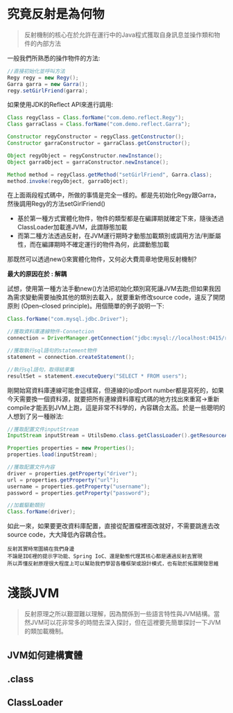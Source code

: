 # 究竟反射是為何物
> 反射機制的核心在於允許在運行中的Java程式獲取自身訊息並操作類和物件的內部方法

一般我們所熟悉的操作物件的方法:
```Java
//直接初始化並呼叫方法
Regy regy = new Regy(); 
Garra garra = new Garra(); 
regy.setGirlFriend(garra);
```

如果使用JDK的Reflect API來進行調用:
```Java
Class regyClass = Class.forName("com.demo.reflect.Regy");
Class garraClass = Class.forName("com.demo.reflect.Garra");

Constructor regyConstructor = regyClass.getConstructor();
Constructor garraConstructor = garraClass.getConstructor();

Object regyObject = regyConstructor.newInstance();
Object garraObject = garraConstructor.newInstance();

Method method = regyClass.getMethod("setGirlFriend", Garra.class);
method.invoke(regyObject, garraObject);
```

在上面兩段程式碼中，所做的事情是完全一樣的。都是先初始化Regy跟Garra，然後調用Regy的方法setGirlFriend()

- 基於第一種方式實體化物件，物件的類型都是在編譯期就確定下來，隨後透過ClassLoader加載進JVM，此謂靜態加載
- 而第二種方法透過反射，在JVM運行期時才動態加載類別或調用方法/判斷屬性，而在編譯期時不確定運行的物件為何，此謂動態加載
  
那既然可以透過new()來實體化物件，又何必大費周章地使用反射機制?

**最大的原因在於 : 解耦**

試想，使用第一種方法手動new()方法把初始化類別寫死讓JVM去跑;但如果我因為需求變動需要抽換其他的類別去載入，就要重新修改source code，違反了開閉原則 (Open–closed principle)。用個簡單的例子說明一下:

```Java
Class.forName("com.mysql.jdbc.Driver");

//獲取資料庫連線物件-Connetcion
connection = DriverManager.getConnection("jdbc:mysql://localhost:0415/regy", "root", "root");

//獲取執行sql語句的statement物件
statement = connection.createStatement();

//執行sql語句，取得結果集
resultSet = statement.executeQuery("SELECT * FROM users");
```
剛開始寫資料庫連線可能會這樣寫，但連線的ip或port number都是寫死的，如果今天需要換一個資料源，就要把所有連線資料庫程式碼的地方找出來重寫->重新compile才能丟到JVM上跑，這是非常不科學的，內容耦合太高。於是一些聰明的人想到了另一種辦法:

```Java
//獲取配置文件inputStream
InputStream inputStream = UtilsDemo.class.getClassLoader().getResourceAsStream("db.properties");

Properties properties = new Properties();
properties.load(inputStream);

//獲取配置文件內容
driver = properties.getProperty("driver");
url = properties.getProperty("url");
username = properties.getProperty("username");
password = properties.getProperty("password");

//加載驅動類別
Class.forName(driver);
```

如此一來，如果要更改資料庫配置，直接從配置檔裡面改就好，不需要跳進去改source code，大大降低內容耦合性。

```
反射其實時常圍繞在我們身邊
不論是IDE裡的提示字功能、Spring IoC、還是動態代理其核心都是通過反射去實現
所以弄懂反射原理很大程度上可以幫助我們學習各種框架或設計模式，也有助於拓展開發思維
```

# 淺談JVM
> 反射原理之所以艱澀難以理解，因為關係到一些語言特性與JVM結構。當然JVM可以花非常多的時間去深入探討，但在這裡要先簡單探討一下JVM的類加載機制。

## JVM如何建構實體
## .class
## ClassLoader

